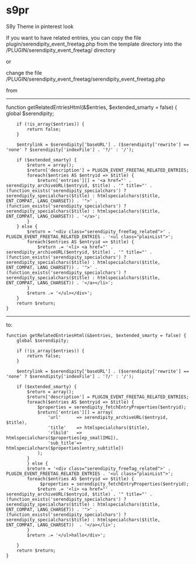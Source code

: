 # s9pr
S9y Theme in pinterest look


If you want to have related entries, you can copy the file plugin/serendipity_event_freetag.php  from the template directory into the /PLUGIN/serendipity_event_freetag/ directory

or

change the file /PLUGIN/serendipity_event_freetag/serendipity_event_freetag.php  

from
_______________________________________________________________________________________________________________________
   function getRelatedEntriesHtml(&$entries, $extended_smarty = false) {
        global $serendipity;

        if (!is_array($entries)) {
            return false;
        }

        $entrylink = $serendipity['baseURL'] . ($serendipity['rewrite'] == 'none' ? $serendipity['indexFile'] . '?/' : '/');

        if ($extended_smarty) {
            $return = array();
            $return['description'] = PLUGIN_EVENT_FREETAG_RELATED_ENTRIES;
            foreach($entries AS $entryid => $title) {
                $return['entries'][] = '<a href="' . serendipity_archiveURL($entryid, $title) . '" title="' . (function_exists('serendipity_specialchars') ? serendipity_specialchars($title) : htmlspecialchars($title, ENT_COMPAT, LANG_CHARSET)) . '">' . (function_exists('serendipity_specialchars') ? serendipity_specialchars($title) : htmlspecialchars($title, ENT_COMPAT, LANG_CHARSET)) . '</a>';
            }
        } else {
            $return = '<div class="serendipity_freeTag_related">' . PLUGIN_EVENT_FREETAG_RELATED_ENTRIES . '<ul class="plainList">';
            foreach($entries AS $entryid => $title) {
                $return .= '<li> <a href="' . serendipity_archiveURL($entryid, $title) . '" title="' . (function_exists('serendipity_specialchars') ? serendipity_specialchars($title) : htmlspecialchars($title, ENT_COMPAT, LANG_CHARSET)) . '">' . (function_exists('serendipity_specialchars') ? serendipity_specialchars($title) : htmlspecialchars($title, ENT_COMPAT, LANG_CHARSET)) . '</a></li>';
            }
            $return .= '</ul></div>';
        }
        return $return;
    }
____________________________________________________________________________________________________________
to:

    function getRelatedEntriesHtml(&$entries, $extended_smarty = false) {
        global $serendipity;

        if (!is_array($entries)) {
            return false;
        }

        $entrylink = $serendipity['baseURL'] . ($serendipity['rewrite'] == 'none' ? $serendipity['indexFile'] . '?/' : '/');

        if ($extended_smarty) {
            $return = array();
            $return['description'] = PLUGIN_EVENT_FREETAG_RELATED_ENTRIES; 
			foreach($entries AS $entryid => $title) {
				$properties = serendipity_fetchEntryProperties($entryid);
				$return['entries'][] = array(
					'url'      => serendipity_archiveURL($entryid, $title),
					'title'    => htmlspecialchars($title),
					'rlbild'   => htmlspecialchars($properties[ep_smallIMG]), 
					'sub_title'=> htmlspecialchars($properties[entry_subtitle])
				);
			}
			} else {
            $return = '<div class="serendipity_freeTag_related">' . PLUGIN_EVENT_FREETAG_RELATED_ENTRIES . '<ul class="plainList">';
            foreach($entries AS $entryid => $title) {
				 $properties = serendipity_fetchEntryProperties($entryid);
                $return .= '<li> <a href="' . serendipity_archiveURL($entryid, $title) . '" title="' . (function_exists('serendipity_specialchars') ? serendipity_specialchars($title) : htmlspecialchars($title, ENT_COMPAT, LANG_CHARSET)) . '">' . (function_exists('serendipity_specialchars') ? serendipity_specialchars($title) : htmlspecialchars($title, ENT_COMPAT, LANG_CHARSET))  . '</a></li>';
            }
            $return .= '</ul>hallo</div>';
			
        }
        return $return;
    }
